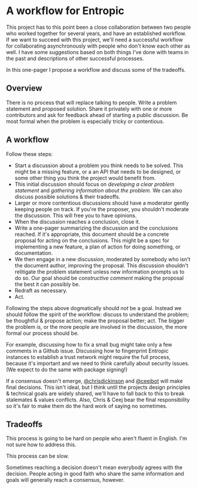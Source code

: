 # A workflow for Entropic

This project has to this point been a close collaboration between two people who worked together for several years, and have an established workflow. If we want to succeed with this project, we'll need a successful workflow for collaborating asynchronously with people who don't know each other as well. I have some suggestions based on both things I've done with teams in the past and descriptions of other successful processes.

In this one-pager I propose a workflow and discuss some of the tradeoffs.

## Overview

There is no process that will replace talking to people. Write a problem statement and proposed solution. Share it privately with one or more contributors and ask for feedback ahead of starting a public discussion. Be most formal when the problem is especially tricky or contentious.

## A workflow

Follow these steps:

- Start a discussion about a problem you think needs to be solved. This might be a missing feature, or a an API that needs to be designed, or some other thing you think the project would benefit from.
- This initial discussion should focus on *developing a clear problem statement* and *gathering information about the problem.* We can also discuss possible solutions & their tradeoffs.
- Larger or more contentious discussions should have a moderator gently keeping people on track. If you're the proposer, you shouldn't moderate the discussion. This will free you to have opinions.
- When the discussion reaches a conclusion, close it.
- Write a one-pager summarizing the discussion and the conclusions reached. If it's appropriate, this document should be a concrete proposal for acting on the conclusions. This might be a spec for implementing a new feature, a plan of action for doing something, or documentation.
- We then engage in a new discussion, moderated by somebody who isn't the document author, improving the proposal. This discussion shouldn't relitigate the problem statement unless new information prompts us to do so. Our goal should be *constructive comment* making the proposal the best it can possibly be.
- Redraft as necessary.
- Act.

Following the steps above dogmatically should *not* be a goal. Instead we should follow the spirit of the workflow: discuss to understand the problem; be thoughtful & propose action; make the proposal better; act. The bigger the problem is, or the more people are involved in the discussion, the more formal our process should be.

For example, discussing how to fix a small bug might take only a few comments in a Github issue. Discussing how to fingerprint Entropic instances to establish a trust network might require the full process, because it's important and we need to think carefully about security issues. (We expect to do the same with package signing!)

If a consensus doesn't emerge, [@chrisdickinson](https://github.com/chrisdickinson) and [@ceejbot](https://github.com/ceejbot) will make final decisions. This isn't ideal, but I think until the projects design principles & technical goals are widely shared, we'll have to fall back to this to break stalemates & values conflicts. Also, Chris & Ceej bear the final responsibility so it's fair to make them do the hard work of saying no sometimes.

## Tradeoffs

This process is going to be hard on people who aren't fluent in English. I'm not sure how to address this.

This process can be slow.

Sometimes reaching a decision doesn't mean everybody agrees with the decision. People acting in good faith who share the same information and goals will generally reach a consensus, however.
